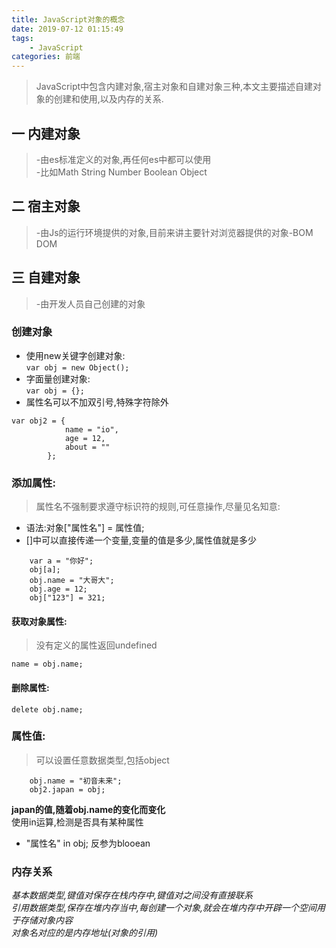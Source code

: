 ```yaml
---
title: JavaScript对象的概念
date: 2019-07-12 01:15:49
tags:
	- JavaScript
categories: 前端
---
```


>JavaScript中包含内建对象,宿主对象和自建对象三种,本文主要描述自建对象的创建和使用,以及内存的关系.  
<!-- more -->
## 一 内建对象
>-由es标准定义的对象,再任何es中都可以使用  
>-比如Math String Number Boolean Object

## 二 宿主对象
>-由Js的运行环境提供的对象,目前来讲主要针对浏览器提供的对象-BOM DOM

## 三 自建对象
> -由开发人员自己创建的对象  
### 创建对象
* 使用new关键字创建对象:  
`var obj = new Object();`  
* 字面量创建对象:  
`var obj = {};`  
* 属性名可以不加双引号,特殊字符除外  

```
var obj2 = {
            name = "io",
            age = 12,
            about = ""
        };
```



### 添加属性:
>属性名不强制要求遵守标识符的规则,可任意操作,尽量见名知意:   
 
* 语法:对象["属性名"] = 属性值;
* []中可以直接传递一个变量,变量的值是多少,属性值就是多少  

```
	var a = "你好";
	obj[a];
	obj.name = "大哥大";
	obj.age = 12;
	obj["123"] = 321;
```
#### 获取对象属性:
>没有定义的属性返回undefined  

`name = obj.name;`
#### 删除属性:
`delete obj.name;`

### 属性值:
>可以设置任意数据类型,包括object  

```
	obj.name = "初音未来";
	obj2.japan = obj;
```

**japan的值,随着obj.name的变化而变化**  
 使用in运算,检测是否具有某种属性  
* "属性名" in obj;   反参为blooean  

### 内存关系
*基本数据类型,键值对保存在栈内存中,键值对之间没有直接联系*  
*引用数据类型,保存在堆内存当中,每创建一个对象,就会在堆内存中开辟一个空间用于存储对象内容*  
*对象名对应的是内存地址(对象的引用)*

